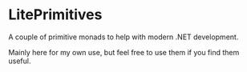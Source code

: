 # LitePrimitives

A couple of primitive monads to help with modern .NET development.

Mainly here for my own use, but feel free to use them if you find them useful.

